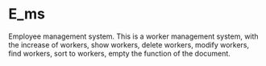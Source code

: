 # E_ms
Employee management system.
This is a worker management system, with the increase of workers, show workers, delete workers, modify workers, find workers, sort to workers, empty the function of the document.
